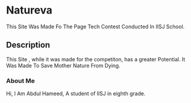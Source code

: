 # Natureva

This Site Was Made Fo The Page Tech Contest Conducted In IISJ School.

## Description

This Site , while it was made for the competiton, has a greater Potential. It Was Made To Save Mother Nature From Dying.

### About Me

Hi, I Am Abdul Hameed, A student of IISJ in eighth grade.
